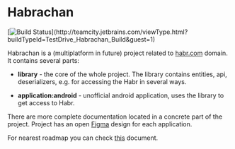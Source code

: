 # Habrachan

[![Build Status](http://teamcity.jetbrains.com/app/rest/builds/buildType:(id:TestDrive_Habrachan_Build)/statusIcon.svg)](http://teamcity.jetbrains.com/viewType.html?buildTypeId=TestDrive_Habrachan_Build&guest=1)

Habrachan is a (multiplatform in future) project related to [habr.com](https://habr.com) domain. It contains several parts: 

- **library** - the core of the whole project. The library contains entities, api, deserializers, e.g. for accessing the Habr in several ways.

  
- **application:android** - unofficial android application, uses the library to get access to Habr.


There are more complete documentation located in a concrete part of the project. 
Project has an open [Figma](https://www.figma.com/file/4UiTdPOp4XknPQ1dxPJXnR/Habrachan?node-id=9434%3A548) design for each application.

For nearest roadmap you can check [this]() document.